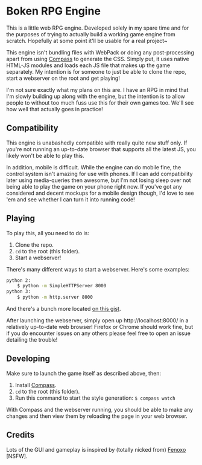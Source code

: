 # Boken RPG Engine
This is a little web RPG engine. Developed solely in my spare time and for the purposes of trying to actually build a working game engine from scratch. Hopefully at some point it'll be usable for a real project~

This engine isn't bundling files with WebPack or doing any post-processing apart from using [Compass](http://compass-style.org) to generate the CSS. Simply put, it uses native HTML-JS modules and loads each JS file that makes up the game separately. My intention is for someone to just be able to clone the repo, start a webserver on the root and get playing!

I'm not sure exactly what my plans on this are. I have an RPG in mind that I'm slowly building up along with the engine, but the intention is to allow people to without too much fuss use this for their own games too. We'll see how well that actually goes in practice!


## Compatibility
This engine is unabashedly compatible with really quite new stuff only. If you're not running an up-to-date browser that supports all the latest JS, you likely won't be able to play this.

In addition, mobile is difficult. While the engine can do mobile fine, the control system isn't amazing for use with phones. If I can add compatibility later using media-queries then awesome, but I'm not losing sleep over not being able to play the game on your phone right now. If you've got any considered and decent mockups for a mobile design though, I'd love to see 'em and see whether I can turn it into running code!


## Playing
To play this, all you need to do is:

1. Clone the repo.
2. `cd` to the root (this folder).
3. Start a webserver!

There's many different ways to start a webserver. Here's some examples:
```sh
python 2:
    $ python -m SimpleHTTPServer 8000
python 3:
    $ python -m http.server 8000
```
And there's a bunch more located [on this gist](https://gist.github.com/willurd/5720255).

After launching the webserver, simply open up http://localhost:8000/ in a relatively up-to-date web browser! Firefox or Chrome should work fine, but if you do encounter issues on any others please feel free to open an issue detailing the trouble!


## Developing
Make sure to launch the game itself as described above, then:

1. Install [Compass](http://compass-style.org/install/).
2. `cd` to the root (this folder).
3. Run this command to start the style generation: `$ compass watch`

With Compass and the webserver running, you should be able to make any changes and then view them by reloading the page in your web browser.


## Credits
Lots of the GUI and gameplay is inspired by (totally nicked from) [Fenoxo](https://www.fenoxo.com) \[NSFW\].
